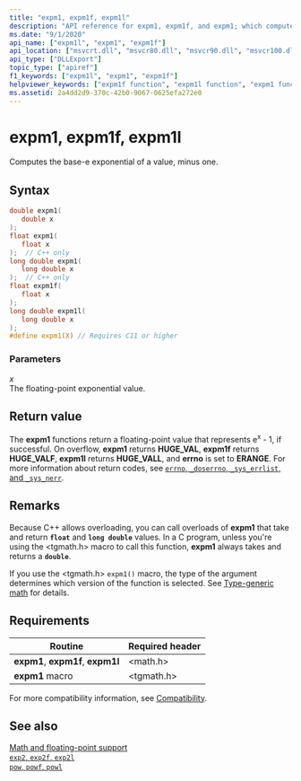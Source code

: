 ```yaml
---
title: "expm1, expm1f, expm1l"
description: "API reference for expm1, expm1f, and expm1; which compute the base-e exponential of a value, minus one."
ms.date: "9/1/2020"
api_name: ["expm1l", "expm1", "expm1f"]
api_location: ["msvcrt.dll", "msvcr80.dll", "msvcr90.dll", "msvcr100.dll", "msvcr100_clr0400.dll", "msvcr110.dll", "msvcr110_clr0400.dll", "msvcr120.dll", "msvcr120_clr0400.dll", "ucrtbase.dll", "api-ms-win-crt-math-l1-1-0.dll"]
api_type: ["DLLExport"]
topic_type: ["apiref"]
f1_keywords: ["expm1l", "expm1", "expm1f"]
helpviewer_keywords: ["expm1f function", "expm1l function", "expm1 function"]
ms.assetid: 2a4dd2d9-370c-42b0-9067-0625efa272e0
---
```

# expm1, expm1f, expm1l

Computes the base-e exponential of a value, minus one.

## Syntax

```C
double expm1(
   double x
);
float expm1(
   float x
);  // C++ only
long double expm1(
   long double x
);  // C++ only
float expm1f(
   float x
);
long double expm1l(
   long double x
);
#define expm1(X) // Requires C11 or higher
```

### Parameters

*x*\
The floating-point exponential value.

## Return value

The **expm1** functions return a floating-point value that represents e<sup>x</sup> - 1, if successful. On overflow, **expm1** returns **HUGE_VAL**, **expm1f** returns **HUGE_VALF**, **expm1l** returns **HUGE_VALL**, and **errno** is set to **ERANGE**. For more information about return codes, see [`errno`, `_doserrno`, `_sys_errlist`, and `_sys_nerr`](../errno-doserrno-sys-errlist-and-sys-nerr.md).

## Remarks

Because C++ allows overloading, you can call overloads of **expm1** that take and return **`float`** and **`long double`** values. In a C program, unless you're using the \<tgmath.h> macro to call this function, **expm1** always takes and returns a **`double`**.

If you use the \<tgmath.h> `expm1()` macro, the type of the argument determines which version of the function is selected. See [Type-generic math](../tgmath.md) for details.

## Requirements

|Routine|Required header|
|-------------|---------------------|
|**expm1**, **expm1f**, **expm1l**|\<math.h>|
|**expm1** macro | \<tgmath.h> |

For more compatibility information, see [Compatibility](../compatibility.md).

## See also

[Math and floating-point support](../floating-point-support.md)\
[`exp2`, `exp2f`, `exp2l`](exp2-exp2f-exp2l.md)\
[`pow`, `powf`, `powl`](pow-powf-powl.md)
